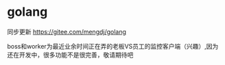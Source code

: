 # golang


同步更新 https://gitee.com/mengdj/golang

boss和worker为最近业余时间正在弄的老板VS员工的监控客户端（兴趣）,因为还在开发中，很多功能不是很完善，敬请期待吧
